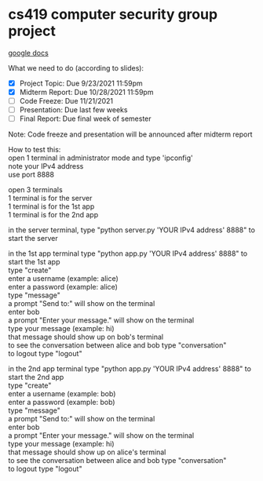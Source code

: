 # cs419 computer security group project

[google docs](https://docs.google.com/document/d/15hVa0cmSZLMbEvgxXL2C6mP6GTozdQyf7S_c2eYLCLU/edit?usp=sharing)

What we need to do (according to slides):  
- [x] Project Topic: Due 9/23/2021 11:59pm  
- [x] Midterm Report: Due 10/28/2021 11:59pm    
- [ ] Code Freeze: Due 11/21/2021    
- [ ] Presentation: Due last few weeks  
- [ ] Final Report: Due final week of semester  
  
Note: Code freeze and presentation will be announced after midterm report

How to test this:   
open 1 terminal in administrator mode and type 'ipconfig'   
note your IPv4 address   
use port 8888   
   
open 3 terminals     
1 terminal is for the server    
1 terminal is for the 1st app    
1 terminal is for the 2nd app    
   
in the server terminal, type "python server.py 'YOUR IPv4 address' 8888" to start the server   
   
in the 1st app terminal type "python app.py 'YOUR IPv4 address' 8888" to start the 1st app     
type "create"   
enter a username (example: alice)   
enter a password (example: alice)   
type "message"   
a prompt "Send to:" will show on the terminal   
enter bob   
a prompt "Enter your message." will show on the terminal   
type your message (example: hi)   
that message should show up on bob's terminal   
to see the conversation between alice and bob type "conversation"   
to logout type "logout"   
   
in the 2nd app terminal type "python app.py 'YOUR IPv4 address' 8888" to start the 2nd app          
type "create"   
enter a username (example: bob)   
enter a password (example: bob)   
type "message"   
a prompt "Send to:" will show on the terminal   
enter bob   
a prompt "Enter your message." will show on the terminal   
type your message (example: hi)   
that message should show up on alice's terminal   
to see the conversation between alice and bob type "conversation"   
to logout type "logout"   